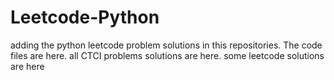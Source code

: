 # Leetcode-Python
adding the python leetcode problem solutions in this repositories. 
The code files are here.
all CTCI problems solutions are here.
some leetcode solutions are here





















































































































































































































































































































































































































































































































































































































































































































